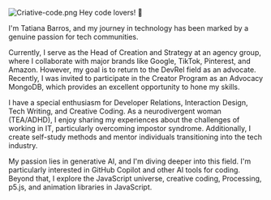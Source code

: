 ![Criative-code.png](https://i.postimg.cc/508BnLXd/Criative-code.png)
Hey code lovers! 👋

 I'm Tatiana Barros, and my journey in technology has been marked by a genuine passion for tech communities.

Currently, I serve as the Head of Creation and Strategy at an agency group, where I collaborate with major brands like Google, TikTok, Pinterest, and Amazon. 
However, my goal is to return to the DevRel field as an advocate. Recently, I was invited to participate in the Creator Program as an Advocacy MongoDB, which provides an excellent opportunity to hone my skills.

I have a special enthusiasm for Developer Relations, Interaction Design, Tech Writing, and Creative Coding. As a neurodivergent woman (TEA/ADHD), I enjoy sharing my experiences about the challenges of working in IT, particularly overcoming impostor syndrome. Additionally, I create self-study methods and mentor individuals transitioning into the tech industry.

My passion lies in generative AI, and I'm diving deeper into this field. I'm particularly interested in GitHub Copilot and other AI tools for coding. Beyond that, I explore the JavaScript universe, creative coding, Processing, p5.js, and animation libraries in JavaScript.
